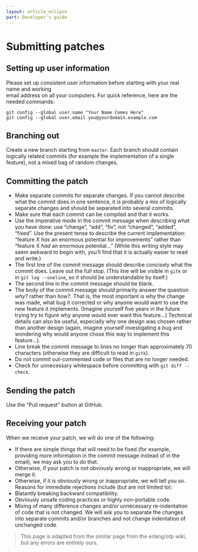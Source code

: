 ```yaml
---
layout: article_eclipse
part: Developer's guide
---
```


# Submitting patches

Setting up user information
---------------------------

Please set up consistent user information before starting with your real
name and working\
email address on all your computers. For quick reference, here are the
needed commands:

    git config --global user.name "Your Name Comes Here"
    git config --global user.email you@yourdomain.example.com

Branching out
-------------

Create a new branch starting from `master`. Each branch should contain
logically related commits (for example the implementation of a single
feature), not a mixed bag of random changes.

Committing the patch
--------------------

-   Make separate commits for separate changes. If you cannot describe
    what the commit does in one sentence, it is probably a mix of
    logically separate changes and should be separated into several
    commits.
-   Make sure that each commit can be compiled and that it works.
-   Use the imperative mode in the commit message when describing what
    you have done: use “change”, “add”, “fix”, not “changed”, “added”,
    “fixed”. Use the present tense to describe the current
    implementation: “feature X *has* an enormous potential for
    improvements” rather than “feature X *had* an enormous potential…”
    (While this writing style may seem awkward to begin with, you’ll
    find that it is actually easier to read and write.)
- The first line of the commit message should describe concisely
    what the commit does. Leave out the full stop. (This line will be
    visible in `gitk` or in `git log --oneline`, so it should be
    understandable by itself.)
- The second line in the commit message should be blank.
- The body of the commit message should primarily answer the
    question *why?* rather than *how?*. That is, the most important is
    why the change was made, what bug it corrected or why anyone would
    want to use the new feature it implements. (Imagine yourself five
    years in the future trying try to figure why anyone would ever want
    this feature…) Technical details can also be useful, especially why
    one design was chosen rather than another design (again, imagine
    yourself investigating a bug and wondering why would anyone chose
    this way to implement this feature…).
- Line break the commit message to lines no longer than
    approximately 70 characters (otherwise they are difficult to read in
    `gitk`).
-   Do not commit out-commented code or files that are no longer needed.
-   Check for unnecessary whitespace before committing with
    `git diff --check`.

Sending the patch
-----------------

Use the “Pull request” button at GitHub.

Receiving your patch
--------------------

When we receive your patch, we will do one of the following:

-   If there are simple things that will need to be fixed (for example,
    providing more information in the commit message instead of in the
    email), we may ask you to do that.
-   Otherwise, if your patch is not obviously wrong or inappropriate, we
    will merge it.
-   Otherwise, if it is obviously wrong or inappropriate, we will tell
    you so. Reasons for immediate rejections include (but are not
    limited to):
- Blatantly breaking backward compatibility.
- Obviously unsafe coding practices or highly non-portable
    code.
- Mixing of many difference changes and/or unnecessary
    re-indentation of code that is not changed. We will ask you to
    separate the changes into separate commits and/or branches and not
    change indentation of unchanged code.

> This page is adapted from the similar page from the erlang/otp wiki,
> but any errors are entirely ours.

